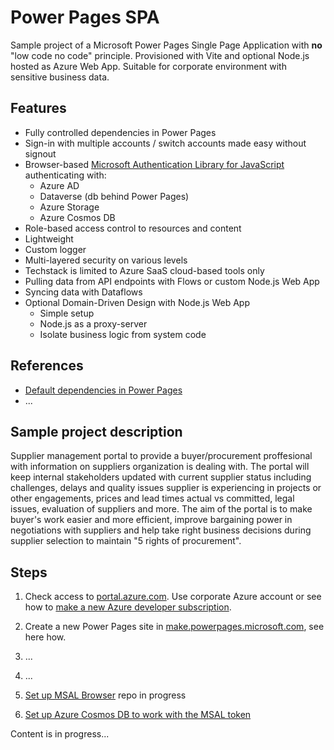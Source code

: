 # Power Pages SPA

Sample project of a Microsoft Power Pages Single Page Application with **no** "low code no code" principle. Provisioned with Vite and optional Node.js hosted as Azure Web App. Suitable for corporate environment with sensitive business data.

## Features
  - Fully controlled dependencies in Power Pages
  - Sign-in with multiple accounts / switch accounts made easy without signout
  - Browser-based [Microsoft Authentication Library for JavaScript](https://github.com/AzureAD/microsoft-authentication-library-for-js/tree/dev/lib/msal-browser) authenticating with:
    - Azure AD
    - Dataverse (db behind Power Pages)
    - Azure Storage
    - Azure Cosmos DB
  - Role-based access control to resources and content
  - Lightweight
  - Custom logger
  - Multi-layered security on various levels
  - Techstack is limited to Azure SaaS cloud-based tools only
  - Pulling data from API endpoints with Flows or custom Node.js Web App
  - Syncing data with Dataflows
  - Optional Domain-Driven Design with Node.js Web App
    - Simple setup
    - Node.js as a proxy-server
    - Isolate business logic from system code

## References
  - [Default dependencies in Power Pages](https://dev.to/andrewelans/login-redirect-in-power-pages-spa-with-hash-and-query-params-4o5)
  - ...
## Sample project description

Supplier management portal to provide a buyer/procurement proffesional with information on suppliers organization is dealing with. The portal will keep internal stakeholders updated with current supplier status including challenges, delays and quality issues supplier is experiencing in projects or other engagements, prices and lead times actual vs committed, legal issues, evaluation of suppliers and more. The aim of the portal is to make buyer's work easier and more efficient, improve bargaining power in negotiations with suppliers and help take right business decisions during supplier selection to maintain "5 rights of procurement".

## Steps

1) Check access to [portal.azure.com](https://portal.azure.com). Use corporate Azure account or see how to [make a new Azure developer subscription](https://dev.to/andrewelans/how-i-enrolled-in-microsoft-365-developer-program-28m6). 
2) Create a new Power Pages site in [make.powerpages.microsoft.com](make.powerpages.microsoft.com), see here how.
3) ...
4) ...

9) [Set up MSAL Browser](https://github.com/AndrewElans/PowerPagesSPA-MSAL-Browser) repo in progress
10) [Set up Azure Cosmos DB to work with the MSAL token](https://github.com/AndrewElans/PowerPagesSPA-CosmosDB)

Content is in progress...
